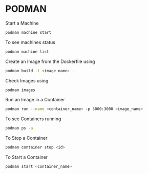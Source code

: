 # PODMAN

Start a Machine

```sh
podman machine start
```

To see machines status

```sh
podman machine list
```

Create an Image from the Dockerfile using

```sh
podman build -t <image_name> .
```

Check Images using

```sh
podman images
```

Run an Image in a Container

```sh
podman run --name <container_name> -p 3000:3000 <image_name>
```

To see Containers running

```sh
podman ps -a
```

To Stop a Container

```sh
podman container stop <id>
```

To Start a Container

```sh
podman start <container_name>
```
